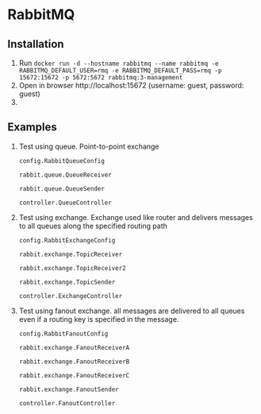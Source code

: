 # RabbitMQ

## Installation
1. Run ```docker run -d --hostname rabbitmq --name rabbitmq -e RABBITMQ_DEFAULT_USER=rmq -e RABBITMQ_DEFAULT_PASS=rmq -p 15672:15672 -p 5672:5672 rabbitmq:3-management```
2. Open in browser http://localhost:15672 (username: guest, password: guest)
3. 
## Examples
1. Test using queue. Point-to-point exchange

   ```config.RabbitQueueConfig```

   ```rabbit.queue.QueueReceiver```

   ```rabbit.queue.QueueSender```

   ```controller.QueueController```

2. Test using exchange. Exchange used like router and delivers messages to all queues along the specified routing
   path

   ```config.RabbitExchangeConfig```

   ```rabbit.exchange.TopicReceiver```
 
   ```rabbit.exchange.TopicReceiver2```

   ```rabbit.exchange.TopicSender```

   ```controller.ExchangeController```

3. Test using fanout exchange. all messages are delivered to all queues even if a routing key is specified in the
   message.

   ```config.RabbitFanoutConfig```

   ```rabbit.exchange.FanoutReceiverA```

   ```rabbit.exchange.FanoutReceiverB```

   ```rabbit.exchange.FanoutReceiverC```

   ```rabbit.exchange.FanoutSender```

   ```controller.FanoutController```




